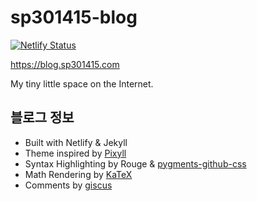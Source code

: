 # sp301415-blog

[![Netlify Status](https://api.netlify.com/api/v1/badges/0048feee-a24d-4f7b-aad8-ad37698317a2/deploy-status)](https://app.netlify.com/sites/sp301415-blog/deploys)

https://blog.sp301415.com

My tiny little space on the Internet. 

## 블로그 정보
- Built with Netlify & Jekyll
- Theme inspired by [Pixyll](https://github.com/johno/pixyll)
- Syntax Highlighting by Rouge & [pygments-github-css](https://github.com/PhilipTrauner/pygments-github-css/blob/master/github.css)
- Math Rendering by [KaTeX](https://katex.org/)
- Comments by [giscus](https://giscus.app/)